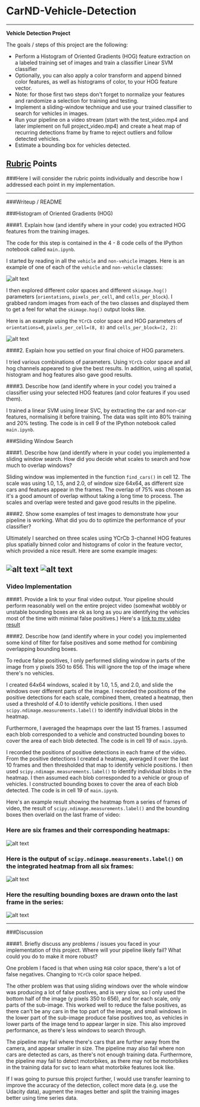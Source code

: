 # CarND-Vehicle-Detection
---

**Vehicle Detection Project**

The goals / steps of this project are the following:

* Perform a Histogram of Oriented Gradients (HOG) feature extraction on a labeled training set of images and train a classifier Linear SVM classifier
* Optionally, you can also apply a color transform and append binned color features, as well as histograms of color, to your HOG feature vector. 
* Note: for those first two steps don't forget to normalize your features and randomize a selection for training and testing.
* Implement a sliding-window technique and use your trained classifier to search for vehicles in images.
* Run your pipeline on a video stream (start with the test_video.mp4 and later implement on full project_video.mp4) and create a heat map of recurring detections frame by frame to reject outliers and follow detected vehicles.
* Estimate a bounding box for vehicles detected.

[//]: # (Image References)
[image1]: ./images/car_not_car.png
[image2]: ./images/HOG_example.jpg
[image3]: ./images/sliding_windows.png
[image4]: ./images/sliding_windows2.png
[image5]: ./images/bboxes_and_heat.png
[image6]: ./images/labels_map.png
[image7]: ./images/output_bboxes.png
[video1]: ./project_video.mp4

## [Rubric](https://review.udacity.com/#!/rubrics/513/view) Points
###Here I will consider the rubric points individually and describe how I addressed each point in my implementation.  

---
###Writeup / README

###Histogram of Oriented Gradients (HOG)

####1. Explain how (and identify where in your code) you extracted HOG features from the training images.

The code for this step is contained in the 4 - 8 code cells of the IPython notebook called `main.ipynb`.  

I started by reading in all the `vehicle` and `non-vehicle` images.  Here is an example of one of each of the `vehicle` and `non-vehicle` classes:

![alt text][image1]

I then explored different color spaces and different `skimage.hog()` parameters (`orientations`, `pixels_per_cell`, and `cells_per_block`).  I grabbed random images from each of the two classes and displayed them to get a feel for what the `skimage.hog()` output looks like.

Here is an example using the `YCrCb` color space and HOG parameters of `orientations=8`, `pixels_per_cell=(8, 8)` and `cells_per_block=(2, 2)`:


![alt text][image2]

####2. Explain how you settled on your final choice of HOG parameters.

I tried various combinations of parameters. Using `YCrCb` color space and all hog channels appeared to give the best results. In addition, using all spatial, histogram and hog features also gave good results.

####3. Describe how (and identify where in your code) you trained a classifier using your selected HOG features (and color features if you used them).

I trained a linear SVM using linear SVC, by extracting the car and non-car features, normalising it before training. The data was split into 80% training and 20% testing. The code is in cell 9 of the IPython notebook called `main.ipynb`.

###Sliding Window Search

####1. Describe how (and identify where in your code) you implemented a sliding window search.  How did you decide what scales to search and how much to overlap windows?

Sliding window was implemented in the function `find_cars()` in cell 12. The scale was using 1.0, 1.5, and 2.0, of window size 64x64, as different size cars and features appear in the frames. The overlap of 75% was chosen as it's a good amount of overlap without taking a long time to process. The scales and overlap were tested and gave good results in the pipeline.

####2. Show some examples of test images to demonstrate how your pipeline is working.  What did you do to optimize the performance of your classifier?

Ultimately I searched on three scales using YCrCb 3-channel HOG features plus spatially binned color and histograms of color in the feature vector, which provided a nice result.  Here are some example images:

![alt text][image3]
![alt text][image4]
---

### Video Implementation

####1. Provide a link to your final video output.  Your pipeline should perform reasonably well on the entire project video (somewhat wobbly or unstable bounding boxes are ok as long as you are identifying the vehicles most of the time with minimal false positives.)
Here's a [link to my video result](./project_video.mp4)


####2. Describe how (and identify where in your code) you implemented some kind of filter for false positives and some method for combining overlapping bounding boxes.

To reduce false positives, I only performed sliding window in parts of the image from y pixels 350 to 656. This will ignore the top of the image where there's no vehicles.

I created 64x64 windows, scaled it by 1.0, 1.5, and 2.0, and slide the windows over different parts of the image. I recorded the positions of the positive detections for each scale, combined them, created a heatmap, then used a threshold of 4.0 to identify vehicle positions. I then used `scipy.ndimage.measurements.label()` to identify individual blobs in the heatmap.

Furthermore, I averaged the heapmaps over the last 15 frames.
I assumed each blob corresponded to a vehicle and constructed bounding boxes to cover the area of each blob detected. The code is in cell 19 of `main.ipynb`.

 
I recorded the positions of positive detections in each frame of the video.  From the positive detections I created a heatmap, averaged it over the last 10 frames and then thresholded that map to identify vehicle positions.  I then used `scipy.ndimage.measurements.label()` to identify individual blobs in the heatmap.  I then assumed each blob corresponded to a vehicle or group of vehicles.  I constructed bounding boxes to cover the area of each blob detected. The code is in cell 19 of `main.ipynb`.

Here's an example result showing the heatmap from a series of frames of video, the result of `scipy.ndimage.measurements.label()` and the bounding boxes then overlaid on the last frame of video:

### Here are six frames and their corresponding heatmaps:

![alt text][image5]

### Here is the output of `scipy.ndimage.measurements.label()` on the integrated heatmap from all six frames:
![alt text][image6]

### Here the resulting bounding boxes are drawn onto the last frame in the series:
![alt text][image7]

---

###Discussion

####1. Briefly discuss any problems / issues you faced in your implementation of this project.  Where will your pipeline likely fail?  What could you do to make it more robust?

One problem I faced is that when using `RGB` color space, there's a lot of false negatives. Changing to `YCrCb` color space helped. 

The other problem was that using sliding windows over the whole window was producing a lot of false postives, and is very slow, so I only used the bottom half of the image (y pixels 350 to 656), and for each scale, only parts of the sub-image. This worked well to reduce the false positives, as there can't be any cars in the top part of the image, and small windows in the lower part of the sub-image produce false positives too, as vehicles in lower parts of the image tend to appear larger in size. This also improved performance, as there's less windows to search through.

The pipeline may fail where there's cars that are further away from the camera, and appear smaller in size. The pipeline may also fail where non cars are detected as cars, as there's not enough training data. Furthermore, the pipeline may fail to detect motorbikes, as there may not be motorbikes in the training data for svc to learn what motorbike features look like.

If I was going to pursue this project further, I would use transfer learning to improve the accuracy of the detection, collect more data (e.g. use the Udacity data), augment the images better and split the training images better using time series data.
